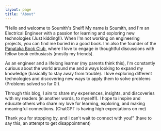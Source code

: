 ```yaml
---
layout: page
title: "About"
---
```


"Hello and welcome to Soumith's Shelf! My name is Soumith, and I'm an Electrical Engineer with a passion for learning and exploring new technologies (Just kidding!!). When I'm not working on engineering projects, you can find me buried in a good book. I'm also the founder of the [Papataka Book Club](https://www.instagram.com/papatakabookclub/), where I love to engage in thoughtful discussions with fellow book enthusiasts (mostly my friends).

As an engineer and a lifelong learner (my parents think this), I'm constantly curious about the world around me and always looking to expand my knowledge (basically to stay away from trouble). I love exploring different technologies and discovering new ways to apply them to solve problems (Problems solved so far 0!).

Through this blog, I aim to share my experiences, insights, and discoveries with my readers (in another words, to myself!). I hope to inspire and educate others who share my love for learning, exploring, and making meaningful connections. (ChatGPT is having high expectations on me)

Thank you for stopping by, and I can't wait to connect with you!" (have to say this, an attempt to get disappointment)

